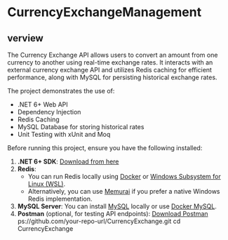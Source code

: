 # CurrencyExchangeManagement
## verview

The Currency Exchange API allows users to convert an amount from one currency to another using real-time exchange rates. It interacts with an external currency exchange API and utilizes Redis caching for efficient performance, along with MySQL for persisting historical exchange rates.

The project demonstrates the use of:
- .NET 6+ Web API
- Dependency Injection
- Redis Caching
- MySQL Database for storing historical rates
- Unit Testing with xUnit and Moq



Before running this project, ensure you have the following installed:

1. **.NET 6+ SDK**: [Download from here](https://dotnet.microsoft.com/download)
2. **Redis**: 
   - You can run Redis locally using [Docker](https://www.docker.com/) or [Windows Subsystem for Linux (WSL)](https://docs.microsoft.com/en-us/windows/wsl/install).
   - Alternatively, you can use [Memurai](https://www.memurai.com/) if you prefer a native Windows Redis implementation.
3. **MySQL Server**: You can install [MySQL](https://dev.mysql.com/downloads/installer/) locally or use [Docker MySQL](https://hub.docker.com/_/mysql).
4. **Postman** (optional, for testing API endpoints): [Download Postman](https://www.postman.com/)
ps://github.com/your-repo-url/CurrencyExchange.git
cd CurrencyExchange

